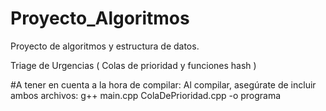 # Proyecto_Algoritmos
Proyecto de algoritmos y estructura de datos.

Triage de Urgencias ( Colas de prioridad y funciones hash )

#A tener en cuenta a la hora de compilar:
Al compilar, asegúrate de incluir ambos archivos:
g++ main.cpp ColaDePrioridad.cpp -o programa
